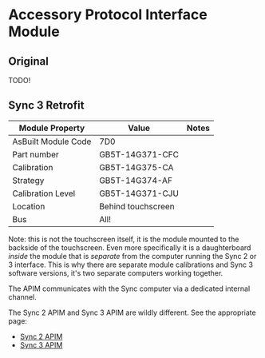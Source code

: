 # Accessory Protocol Interface Module

## Original

TODO!

## Sync 3 Retrofit

| Module Property     | Value              | Notes |
| ------------------- | ------------------ | ----- |
| AsBuilt Module Code | 7D0                |       |
| Part number         | GB5T-14G371-CFC    |       |
| Calibration         | GB5T-14G375-CA     |       |
| Strategy            | GB5T-14G374-AF     |       |
| Calibration Level   | GB5T-14G371-CJU    |       |
| Location            | Behind touchscreen |       |
| Bus                 | All!               |       |

Note: this is not the touchscreen itself, it is the module mounted to the backside of the touchscreen. Even more specifically it is a daughterboard _inside_ the module that is _separate_ from the computer running the Sync 2 or 3 interface. This is why there are separate module calibrations and Sync 3 software versions, it's two separate computers working together.

The APIM communicates with the Sync computer via a dedicated internal channel.

The Sync 2 APIM and Sync 3 APIM are wildly different. See the appropriate page:

* [Sync 2 APIM](./APIM_sync_2.md)
* [Sync 3 APIM](./APIM_sync_3.md)
